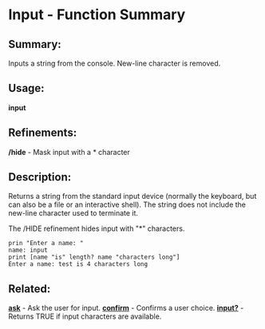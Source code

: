 # Input - Function Summary

## Summary:

Inputs a string from the console. New-line character is removed.

## Usage:

**input**

## Refinements:

**/hide** - Mask input with a * character

## Description:

Returns a string from the standard input device (normally the keyboard, but can also be a file or an interactive shell). The string does not include the new-line character used to terminate it.

The /HIDE refinement hides input with "*" characters.

```
prin "Enter a name: "
name: input
print [name "is" length? name "characters long"]
Enter a name: test is 4 characters long
```

## Related:

[**ask**](http://www.rebol.com/docs/words/wask.html) - Ask the user for input.
[**confirm**](http://www.rebol.com/docs/words/wconfirm.html) - Confirms a user choice.
[**input?**](http://www.rebol.com/docs/words/winputq.html) - Returns TRUE if input characters are available.